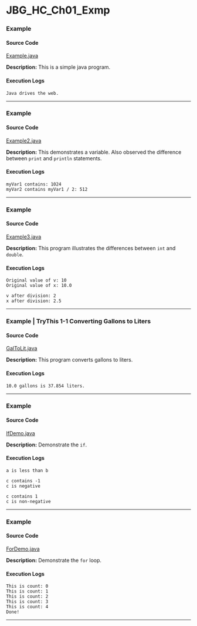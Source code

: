 # JBG_HC_Ch01_Exmp

### Example

#### Source Code
[Example.java](./Example.java)

**Description:** This is a simple java program.

#### Execution Logs

```
Java drives the web.
```

---

### Example

#### Source Code
[Example2.java](./Example2.java)

**Description:** This demonstrates a variable. Also observed the difference between `print` and `println` statements.

#### Execution Logs

```
myVar1 contains: 1024
myVar2 contains myVar1 / 2: 512
```

--- 

### Example

#### Source Code
[Example3.java](./Example3.java)

**Description:** This program illustrates the differences between `int` and `double`.

#### Execution Logs

```
Original value of v: 10
Original value of x: 10.0

v after division: 2
x after division: 2.5
```

---

### Example | TryThis 1-1 Converting Gallons to Liters

#### Source Code
[GalToLit.java](./GalToLit.java)

**Description:** This program converts gallons to liters.

#### Execution Logs

```
10.0 gallons is 37.854 liters.
```

---

### Example

#### Source Code
[IfDemo.java](./IfDemo.java)

**Description:** Demonstrate the `if`.

#### Execution Logs

```
a is less than b

c contains -1
c is negative

c contains 1
c is non-negative
```

---

### Example

#### Source Code
[ForDemo.java](./ForDemo.java)

**Description:** Demonstrate the `for` loop.

#### Execution Logs

```
This is count: 0
This is count: 1
This is count: 2
This is count: 3
This is count: 4
Done!
```

---

